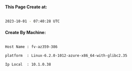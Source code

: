 
   
#### This Page Create at:

```bash

2023-10-01 - 07:40:28 UTC

```

#### Create By Machine:

```bash

Host Name : fv-az359-386

platform  : Linux-6.2.0-1012-azure-x86_64-with-glibc2.35

Ip Local  : 10.1.0.38

```


